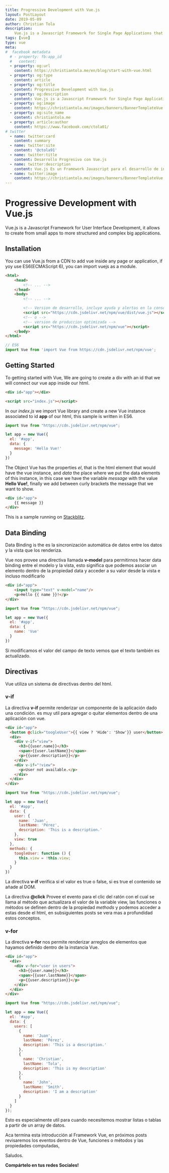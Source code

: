 ```yaml
---
title: Progressive Development with Vue.js
layout: PostLayout
date: 2019-05-09
author: Christian Tola
description:
    Vue.js is a Javascript Framework for Single Page Applications that allows to create user interfaces.
tags: [vue]
type: vue
meta:
#  facebook metadata
  # - property: fb:app_id
  #   content: 
  - property: og:url
    content: https://christiantola.me/en/blog/start-with-vue.html
  - property: og:type
    content: article
  - property: og:title
    content: Progressive Development with Vue.js
  - property: og:description
    content: Vue.js is a Javascript Framework for Single Page Applications....
  - property: og:image
    content: https://christiantola.me/images/banners/BannerTemplateVue.jpg
  - property: og:site_name
    content: christiantola.me
  - property: article:author
    content: https://www.facebook.com/ctola01/
# twitter
  - name: twitter:card
    content: summary
  - name: twitter:site
    content: '@ctola91'
  - name: twitter:title
    content: Desarrollo Progresivo con Vue.js
  - name: twitter:description
    content: Vue.js Es un Framework Javascript para el desarrollo de interfaces de usuario....
  - name: twitter:image
    content: https://christiantola.me/images/banners/BannerTemplateVue.jpg
---
```


# Progressive Development with Vue.js

<Banner alt="start with vue"/>

<Info />

Vue.js is a Javascript Framework for User Interface Development, it allows to create from small apps to more structured and complex big applications.

## Installation

You can use Vue.js from a CDN to add vue inside any page or application, if yoy use ES6(ECMAScript 6), you can import vuejs as a module.

```html
<html>
    <head>
        <!-- ... -->
    </head>
    <body>
        <!-- ... -->

        <!-- Version de desarrollo, incluye ayuda y alertas en la consola -->
        <script src="https://cdn.jsdelivr.net/npm/vue/dist/vue.js"></script>
        <!-- o -->
        <!-- version de produccion optimizada -->
        <script src="https://cdn.jsdelivr.net/npm/vue"></script>
    </body>
</html>
```

```js
// ES6
import Vue from 'import Vue from https://cdn.jsdelivr.net/npm/vue';
```

## Getting Started

To getting started with Vue, We are going to create a div with an id that we will connect our vue app inside our html.

```html
<div id="app"></div>

<script src="index.js"></script>
```
In our *index.js* we import Vue library and create a new Vue instance associated to id **app** of our html, this sample is written in ES6.
```js
import Vue from "https://cdn.jsdelivr.net/npm/vue";

let app = new Vue({
  el: '#app',
  data: {
    message: 'Hello Vue!'
  }
})
```
The Object Vue has the properties *el*, that is the html element that would have the vue instance, and *data* the place where we put the data elements of this instance, in this case we have the variable *message* with the value **Hello Vue!**, finally we add between curly brackets the message that we want to show.

```html
<div id="app">
    {{ message }}
</div>
```
This is a sample running on [Stackblitz](https://stackblitz.com).

<LiveCode url="https://stackblitz.com/edit/vue-hello?embed=1&file=index.js" />

## Data Binding

Data Binding is the es la sincronización automática de datos entre los datos y la vista que los renderiza.

Vue nos provee una directiva llamada **v-model** para permitirnos hacer data binding entre el modelo y la vista, esto significa que podemos asociar un elemento dentro de la propiedad data y acceder a su valor desde la vista e incluso modificarlo

```html
<div id="app">
    <input type="text" v-model="name"/>
    <p>Hello {{ name }}!</p>
</div>
```

```js
import Vue from "https://cdn.jsdelivr.net/npm/vue";

let app = new Vue({
  el: '#app',
  data: {
    name: 'Vue'
  }
})
```

Si modificamos el valor del campo de texto vemos que el texto también es actualizado.

<LiveCode url="https://stackblitz.com/edit/vue-model?embed=1&file=index.js" />

## Directivas

Vue utiliza un sistema de directivas dentro del html.

### v-if

La directiva **v-if** permite renderizar un componente de la aplicación dado una condición. es muy util para agregar o quitar elementos dentro de una aplicación con vue.

```html
<div id="app">
  <button @click="toogleUser">{{ view ? 'Hide': 'Show'}} user</button>
  <div>
    <div v-if="view">
      <h3>{{user.name}}</h3>
      <span>{{user.lastName}}</span>
      <p>{{user.description}}</p>
    </div>
    <div v-if="!view">
      <p>User not available.</p>
    </div>
  </div>
</div>
```

```js
import Vue from "https://cdn.jsdelivr.net/npm/vue";

let app = new Vue({
  el: '#app',
  data: {
    user: {
      name: 'Juan',
      lastName: 'Pérez',
      description: 'This is a description.'
    },
    view: true
  },
  methods: {
    toogleUser: function () {
      this.view = !this.view;
    }
  }
})
```
La directiva **v-if** verifica si el valor es true o false, si es true el contenido se añade al DOM.

La directiva **@click** Provee el evento para el clic del ratón con el cual se llama al método que actualizara el valor de la variable view, las funciones o métodos se definen dentro de la propiedad *methods* y podemos acceder a estas desde el html, en subsiguientes posts se vera mas a profundidad estos conceptos.

<LiveCode url="https://stackblitz.com/edit/vue-conditional?embed=1&file=index.html" />

### v-for

La directiva **v-for** nos permite renderizar arreglos de elementos que hayamos definido dentro de la instancia Vue.

```html
<div id="app">
  <div>
    <div v-for="user in users">
      <h3>{{user.name}}</h3>
      <span>{{user.lastName}}</span>
      <p>{{user.description}}</p>
    </div>
  </div>
</div>
```

```js
import Vue from "https://cdn.jsdelivr.net/npm/vue";

let app = new Vue({
  el: '#app',
  data: {
    users: [
      {
        name: 'Juan',
        lastName: 'Pérez',
        description: 'This is a description.'
      },
      {
        name: 'Christian',
        lastName: 'Tola',
        description: 'This is my description'
      },
      {
        name: 'John',
        lastName: 'Smith',
        description: 'I am a description'
      }
    ]
  }
});
```

Esto es especialmente util para cuando necesitemos mostrar listas o tablas a partir de un array de datos.

<LiveCode url="https://stackblitz.com/edit/vue-for?embed=1&file=index.html"/>

Aca termina esta introducción al Framework Vue, en próximos posts revisaremos los eventos dentro de Vue, funciones o métodos y las propiedades computadas,

Saludos.

**Compártelo en tus redes Sociales!**
<SocialButtons />

<Disqus />